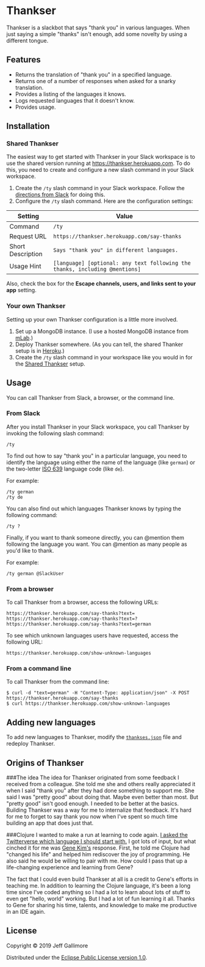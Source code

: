 # Thankser

Thankser is a slackbot that says "thank you" in various languages. When just saying a simple "thanks" isn't enough, add some novelty by using a different tongue.

## Features

* Returns the translation of "thank you" in a specified language.
* Returns one of a number of responses when asked for a snarky translation.
* Provides a listing of the languages it knows.
* Logs requested languages that it doesn't know.
* Provides usage.

## Installation

### Shared Thankser

The easiest way to get started with Thankser in your Slack workspace is to use the shared version running at https://thankser.herokuapp.com. To do this, you need to create and configure a new slash command in your Slack workspace.

1. Create the `/ty` slash command in your Slack workspace. Follow the [directions from Slack](https://api.slack.com/slash-commands) for doing this.
2. Configure the `/ty` slash command. Here are the configuration settings:

Setting | Value
---|---
Command | `/ty`
Request URL | `https://thankser.herokuapp.com/say-thanks`
Short Description | `Says "thank you" in different languages.`
Usage Hint | `[language] [optional: any text following the thanks, including @mentions]`

Also, check the box for the __Escape channels, users, and links sent to your app__ setting.

### Your own Thankser
Setting up your own Thankser configuration is a little more involved.

1. Set up a MongoDB instance. (I use a hosted MongoDB instance from [mLab](https://mlab.com/).) 
2. Deploy Thankser somewhere. (As you can tell, the shared Thanker setup is in [Heroku](https://www.heroku.com/).)
3. Create the `/ty` slash command in your workspace like you would in for the [Shared Thankser](#shared-thankser) setup.

## Usage

You can call Thankser from Slack, a browser, or the command line.

### From Slack

After you install Thankser in your Slack workspace, you call Thankser by invoking the following slash command:
 
    /ty

To find out how to say "thank you" in a particular language, you need to identify the language using either the name of the language (like `german`) or the two-letter [ISO 639](https://en.wikipedia.org/wiki/List_of_ISO_639-1_codes) language code (like `de`).

For example:

    /ty german
    /ty de

You can also find out which languages Thankser knows by typing the following command:

    /ty ?

Finally, if you want to thank someone directly, you can @mention them following the language you want. You can @mention as many people as you'd like to thank.

For example:

    /ty german @SlackUser

### From a browser

To call Thankser from a browser, access the following URLs:

    https://thankser.herokuapp.com/say-thanks?text=
    https://thankser.herokuapp.com/say-thanks?text=?
    https://thankser.herokuapp.com/say-thanks?text=german

To see which unknown languages users have requested, access the following URL:

    https://thankser.herokuapp.com/show-unknown-languages

### From a command line

To call Thankser from the command line:

    $ curl -d "text=german" -H "Content-Type: application/json" -X POST https://thankser.herokuapp.com/say-thanks
    $ curl https://thankser.herokuapp.com/show-unknown-languages
    
## Adding new languages

To add new languages to Thankser, modify the [`thankses.json`](https://github.com/gallimorej/thankser/blob/master/data/thankses.json) file and redeploy Thankser. 

## Origins of Thankser

###The idea
The idea for Thankser originated from some feedback I received from a colleague. She told me she and others really appreciated it when I said "thank you" after they had done something to support me. She said I was "pretty good" about doing that. Maybe even better than most. But "pretty good" isn't good enough. I needed to be better at the basics. Building Thankser was a way for me to internalize that feedback. It's hard for me to forget to say thank you now when I've spent so much time building an app that does just that.

###Clojure
I wanted to make a run at learning to code again. [I asked the Twitterverse which language I should start with.](https://twitter.com/jgallimore/status/1051264810321633280) I got lots of input, but what cinched it for me was [Gene Kim's](https://twitter.com/RealGeneKim) response. First, he told me Clojure had "changed his life" and helped him rediscover the joy of programming. He also said he would be willing to pair with me. How could I pass that up a life-changing experience and learning from Gene? 

The fact that I could even build Thankser at all is a credit to Gene's efforts in teaching me. In addition to learning the Clojure language, it's been a long time since I've coded anything so I had a lot to learn about lots of stuff to even get "hello, world" working. But I had a lot of fun learning it all. Thanks to Gene for sharing his time, talents, and knowledge to make me productive in an IDE again. 

## License

Copyright © 2019 Jeff Gallimore

Distributed under the [Eclipse Public License version 1.0](https://www.eclipse.org/legal/epl-v10.html).
